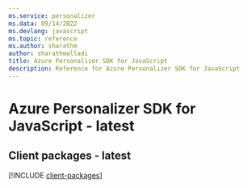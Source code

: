 ```yaml
---
ms.service: personalizer
ms.data: 09/14/2022
ms.devlang: javascript
ms.topic: reference
ms.author: sharathm
author: sharathmalladi
title: Azure Personalizer SDK for JavaScript
description: Reference for Azure Personalizer SDK for JavaScript
---
```

# Azure Personalizer SDK for JavaScript - latest

## Client packages - latest
[!INCLUDE [client-packages](personalizer-client-index.md)]